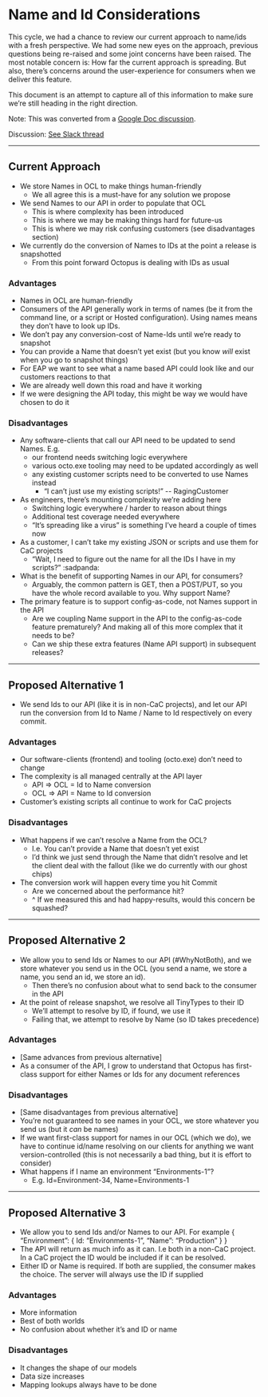 # Name and Id Considerations

This cycle, we had a chance to review our current approach to name/ids with a fresh perspective. We had some new eyes on the approach, previous questions being re-raised and some joint concerns have been raised. The most notable concern is: How far the current approach is spreading. But also, there’s concerns around the user-experience for consumers when we deliver this feature.

This document is an attempt to capture all of this information to make sure we’re still heading in the right direction.

Note: This was converted from a [Google Doc discussion](https://docs.google.com/document/d/1J_Vjw1pH5t9ptUI2F6NLyAlSn7WvGBh9LeL1HrUUPdQ/edit).

Discussion: [See Slack thread](https://octopusdeploy.slack.com/archives/C01AJE4K3T2/p1605061937151100)

---
## Current Approach
- We store Names in OCL to make things human-friendly
  - We all agree this is a must-have for any solution we propose
- We send Names to our API in order to populate that OCL
  - This is where complexity has been introduced
  - This is where we may be making things hard for future-us
  - This is where we may risk confusing customers (see disadvantages section)
- We currently do the conversion of Names to IDs at the point a release is snapshotted
  - From this point forward Octopus is dealing with IDs as usual

### Advantages
- Names in OCL are human-friendly
- Consumers of the API generally work in terms of names (be it from the command line, or a script or Hosted configuration). Using names means they don’t have to look up IDs.
- We don’t pay any conversion-cost of Name-Ids until we’re ready to snapshot
- You can provide a Name that doesn’t yet exist (but you know _will_ exist when you go to snapshot things)
- For EAP we want to see what a name based API could look like and our customers reactions to that
- We are already well down this road and have it working
- If we were designing the API today, this might be way we would have chosen to do it

### Disadvantages
- Any software-clients that call our API need to be updated to send Names. E.g.
  - our frontend needs switching logic everywhere
  - various octo.exe tooling may need to be updated accordingly as well
  - any existing customer scripts need to be converted to use Names instead
    - “I can’t just use my existing scripts!” -- RagingCustomer
- As engineers, there’s mounting complexity we’re adding here
  - Switching logic everywhere / harder to reason about things
  - Additional test coverage needed everywhere
  - “It’s spreading like a virus” is something I’ve heard a couple of times now
- As a customer, I can’t take my existing JSON or scripts and use them for CaC projects
  - “Wait, I need to figure out the name for all the IDs I have in my scripts?” :sadpanda:
- What is the benefit of supporting Names in our API, for consumers?
  - Arguably, the common pattern is GET, then a POST/PUT, so you have the whole record available to you. Why support Name?
- The primary feature is to support config-as-code, not Names support in the API
  - Are we coupling Name support in the API to the config-as-code feature prematurely? And making all of this more complex that it needs to be?
  - Can we ship these extra features (Name API support) in subsequent releases?

---
## Proposed Alternative 1
- We send Ids to our API (like it is in non-CaC projects), and let our API run the conversion from Id to Name / Name to Id respectively on every commit.

### Advantages
- Our software-clients (frontend) and tooling (octo.exe) don’t need to change
- The complexity is all managed centrally at the API layer
  - API => OCL = Id to Name conversion
  - OCL => API = Name to Id conversion
- Customer’s existing scripts all continue to work for CaC projects

### Disadvantages
- What happens if we can’t resolve a Name from the OCL?
  - I.e. You can’t provide a Name that doesn’t yet exist
  - I’d think we just send through the Name that didn’t resolve and let the client deal with the fallout (like we do currently with our ghost chips)
- The conversion work will happen every time you hit Commit
  - Are we concerned about the performance hit?
  - ^ If we measured this and had happy-results, would this concern be squashed?

---
## Proposed Alternative 2
- We allow you to send Ids or Names to our API (#WhyNotBoth), and we store whatever you send us in the OCL (you send a name, we store a name, you send an id, we store an id).
  - Then there’s no confusion about what to send back to the consumer in the API
- At the point of release snapshot, we resolve all TinyTypes to their ID
  - We’ll attempt to resolve by ID, if found, we use it
  - Failing that, we attempt to resolve by Name (so ID takes precedence)

### Advantages
- [Same advances from previous alternative]
- As a consumer of the API, I grow to understand that Octopus has first-class support for either Names or Ids for any document references

### Disadvantages
- [Same disadvantages from previous alternative]
- You’re not guaranteed to see names in your OCL, we store whatever you send us (but it _can_ be names)
- If we want first-class support for names in our OCL (which we do), we have to continue id/name resolving on our clients for anything we want version-controlled (this is not necessarily a bad thing, but it is effort to consider)
- What happens if I name an environment “Environments-1”?
  - E.g. Id=Environment-34, Name=Environments-1

---
## Proposed Alternative 3
- We allow you to send Ids and/or Names to our API. For example
{ “Environment”: { Id: “Environments-1”, “Name”: “Production” } }
- The API will return as much info as it can. I.e both in a non-CaC project. In a CaC project the ID would be included if it can be resolved.
- Either ID or Name is required. If both are supplied, the consumer makes the choice. The server will always use the ID if supplied

### Advantages
- More information
- Best of both worlds
- No confusion about whether it’s and ID or name

### Disadvantages
- It changes the shape of our models
- Data size increases
- Mapping lookups always have to be done
